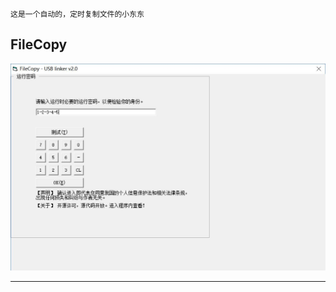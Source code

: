     这是一个自动的，定时复制文件的小东东
## FileCopy
![login图片][login]

-------------------------------------
[main1]:images/main1.jpg
[login]:images/login.jpg
